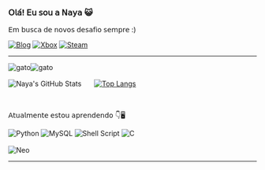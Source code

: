 ### 𝖮𝗅𝖺́! 𝖤𝗎 𝗌𝗈𝗎 𝖺 𝖭𝖺𝗒𝖺 😺
𝖤𝗆 𝖻𝗎𝗌𝖼𝖺 𝖽𝖾 𝗇𝗈𝗏𝗈𝗌 𝖽𝖾𝗌𝖺𝖿𝗂𝗈 𝗌𝖾𝗆𝗉𝗋𝖾 :)

[![Blog](https://img.shields.io/badge/LinkedIn-0077B5?style=for-the-badge&logo=linkedin&logoColor=white)](https://www.linkedin.com/in/nayara-luciaslv/)
[![Xbox](https://img.shields.io/badge/Xbox-%23107C10.svg?style=for-the-badge&logo=Xbox&logoColor=white)](https:///)
[![Steam](https://img.shields.io/badge/steam-%23000000.svg?style=for-the-badge&logo=steam&logoColor=white)](https:///)
<hr></hr>

![gato](https://64.media.tumblr.com/56134a48a0c622dfa3358efb19f76f47/55e4db14f878c387-c9/s500x750/2310a26d5e47fd79c6a2e14e054c26fd75083c27.gifv)![gato](https://64.media.tumblr.com/56134a48a0c622dfa3358efb19f76f47/55e4db14f878c387-c9/s500x750/2310a26d5e47fd79c6a2e14e054c26fd75083c27.gifv)


![Naya's GitHub Stats](https://github-readme-stats.vercel.app/api?username=nayara-lucia&show_icons=true&theme=highcontrast)ㅤㅤ[![Top Langs](https://github-readme-stats.vercel.app/api/top-langs/?username=nayara-lucia&theme=highcontrast)](https://github.com/nayara-lucia/github-readme-stats)

<br>

𝖠𝗍𝗎𝖺𝗅𝗆𝖾𝗇𝗍𝖾 𝖾𝗌𝗍𝗈𝗎 𝖺𝗉𝗋𝖾𝗇𝖽𝖾𝗇𝖽𝗈 👇🖥

![Python](https://img.shields.io/badge/Python-3776AB?style=for-the-badge&logo=python&logoColor=white)
![MySQL](https://img.shields.io/badge/mysql-%2300f.svg?style=for-the-badge&logo=mysql&logoColor=white)
![Shell Script](https://img.shields.io/badge/shell_script-%23121011.svg?style=for-the-badge&logo=gnu-bash&logoColor=white)
![C](https://img.shields.io/badge/c-%2300599C.svg?style=for-the-badge&logo=c&logoColor=white)
<br></br>
![Neo](https://media.tenor.com/yJGHlWjzPBMAAAAC/matrix-neo.gif)
<hr></hr>




